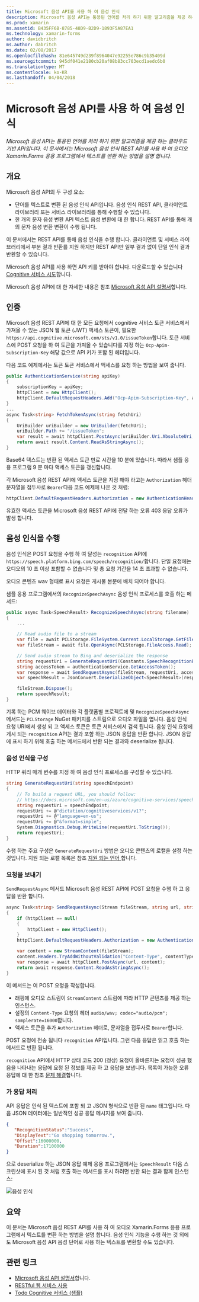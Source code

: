 ```yaml
---
title: Microsoft 음성 API를 사용 하 여 음성 인식
description: Microsoft 음성 API는 통용된 언어를 처리 하기 위한 알고리즘을 제공 하는 클라우드 기반 API입니다. 이 문서에서는 Microsoft 음성 인식 REST API를 사용 하 여 오디오 Xamarin.Forms 응용 프로그램에서 텍스트를 변환 하는 방법을 설명 합니다.
ms.prod: xamarin
ms.assetid: B435FF6B-8785-48D9-B2D9-1893F5A87EA1
ms.technology: xamarin-forms
author: davidbritch
ms.author: dabritch
ms.date: 02/08/2017
ms.openlocfilehash: 81e645749d239f8964047e92255e786c9b35409d
ms.sourcegitcommit: 945df041e2180cb20af08b83cc703ecd1aedc6b0
ms.translationtype: MT
ms.contentlocale: ko-KR
ms.lasthandoff: 04/04/2018
---
```

# <a name="speech-recognition-using-the-microsoft-speech-api"></a>Microsoft 음성 API를 사용 하 여 음성 인식

_Microsoft 음성 API는 통용된 언어를 처리 하기 위한 알고리즘을 제공 하는 클라우드 기반 API입니다. 이 문서에서는 Microsoft 음성 인식 REST API를 사용 하 여 오디오 Xamarin.Forms 응용 프로그램에서 텍스트를 변환 하는 방법을 설명 합니다._

## <a name="overview"></a>개요

Microsoft 음성 API의 두 구성 요소:

- 단어를 텍스트로 변환 된 음성 인식 API입니다. 음성 인식 REST API, 클라이언트 라이브러리 또는 서비스 라이브러리를 통해 수행할 수 있습니다.
- 한 개의 문자 음성 변환 API 텍스트 음성 변환에 대 한 합니다. REST API를 통해 개의 문자 음성 변환 변환이 수행 됩니다.

이 문서에서는 REST API를 통해 음성 인식을 수행 합니다. 클라이언트 및 서비스 라이브러리에서 부분 결과 반환를 지원 하지만 REST API만 일부 결과 없이 단일 인식 결과 반환할 수 있습니다.

Microsoft 음성 API를 사용 하면 API 키를 받아야 합니다. 다운로드할 수 있습니다 [Cognitive 서비스 시도](https://azure.microsoft.com/try/cognitive-services/)합니다.

Microsoft 음성 API에 대 한 자세한 내용은 참조 [Microsoft 음성 API 설명서](/azure/cognitive-services/speech/home/)합니다.

## <a name="authentication"></a>인증

Microsoft 음성 REST API에 대 한 모든 요청에서 cognitive 서비스 토큰 서비스에서 가져올 수 있는 JSON 웹 토큰 (JWT) 액세스 토큰이, 필요한 `https://api.cognitive.microsoft.com/sts/v1.0/issueToken`합니다. 토큰 서비스에 POST 요청을 하 여 토큰을 가져올 수 있습니다를 지정 하는 `Ocp-Apim-Subscription-Key` 해당 값으로 API 키가 포함 된 헤더입니다.

다음 코드 예제에서는 토큰 토큰 서비스에서 액세스를 요청 하는 방법을 보여 줍니다.

```csharp
public AuthenticationService(string apiKey)
{
    subscriptionKey = apiKey;
    httpClient = new HttpClient();
    httpClient.DefaultRequestHeaders.Add("Ocp-Apim-Subscription-Key", apiKey);
}
...
async Task<string> FetchTokenAsync(string fetchUri)
{
    UriBuilder uriBuilder = new UriBuilder(fetchUri);
    uriBuilder.Path += "/issueToken";
    var result = await httpClient.PostAsync(uriBuilder.Uri.AbsoluteUri, null);
    return await result.Content.ReadAsStringAsync();
}
```

Base64 텍스트는 반환 된 액세스 토큰 만료 시간을 10 분에 있습니다. 따라서 샘플 응용 프로그램 9 분 마다 액세스 토큰을 갱신합니다.

각 Microsoft 음성 REST API에 액세스 토큰을 지정 해야 라고는 `Authorization` 헤더 문자열을 접두사로 `Bearer`다음 코드 예제에 나온 것 처럼:

```csharp
httpClient.DefaultRequestHeaders.Authorization = new AuthenticationHeaderValue("Bearer", bearerToken);
```

유효한 액세스 토큰을 Microsoft 음성 REST API에 전달 하는 오류 403 응답 오류가 발생 합니다.

## <a name="performing-speech-recognition"></a>음성 인식을 수행

음성 인식은 POST 요청을 수행 하 여 달성는 `recognition` API에 `https://speech.platform.bing.com/speech/recognition/`합니다. 단일 요청에는 오디오의 10 초 이상 포함할 수 없습니다 및 총 요청 기간을 14 초 초과할 수 없습니다.

오디오 콘텐츠 wav 형태로 표시 요청은 게시물 본문에 배치 되어야 합니다.

샘플 응용 프로그램에서의 `RecognizeSpeechAsync` 음성 인식 프로세스를 호출 하는 메서드:

```csharp
public async Task<SpeechResult> RecognizeSpeechAsync(string filename)
{
    ...

    // Read audio file to a stream
    var file = await PCLStorage.FileSystem.Current.LocalStorage.GetFileAsync(filename);
    var fileStream = await file.OpenAsync(PCLStorage.FileAccess.Read);

    // Send audio stream to Bing and deserialize the response
    string requestUri = GenerateRequestUri(Constants.SpeechRecognitionEndpoint);
    string accessToken = authenticationService.GetAccessToken();
    var response = await SendRequestAsync(fileStream, requestUri, accessToken, Constants.AudioContentType);
    var speechResult = JsonConvert.DeserializeObject<SpeechResult>(response);

    fileStream.Dispose();
    return speechResult;
}
```

기록 하는 PCM 웨이브 데이터와 각 플랫폼별 프로젝트에 및 `RecognizeSpeechAsync` 메서드는 `PCLStorage` NuGet 패키지를 스트림으로 오디오 파일을 엽니다. 음성 인식 요청 URI에서 생성 되 고 액세스 토큰은 토큰 서비스에서 검색 됩니다. 음성 인식 요청에 게시 되는 `recognition` API는 결과 포함 하는 JSON 응답을 반환 합니다. JSON 응답에 표시 하기 위해 호출 하는 메서드에서 반환 되는 결과와 deserialize 됩니다.

### <a name="configuring-speech-recognition"></a>음성 인식을 구성

HTTP 쿼리 매개 변수를 지정 하 여 음성 인식 프로세스를 구성할 수 있습니다.

```csharp
string GenerateRequestUri(string speechEndpoint)
{
    // To build a request URL, you should follow:
    // https://docs.microsoft.com/en-us/azure/cognitive-services/speech/getstarted/getstartedrest
    string requestUri = speechEndpoint;
    requestUri += @"dictation/cognitiveservices/v1?";
    requestUri += @"language=en-us";
    requestUri += @"&format=simple";
    System.Diagnostics.Debug.WriteLine(requestUri.ToString());
    return requestUri;
}
```

수행 하는 주요 구성은 `GenerateRequestUri` 방법은 오디오 콘텐츠의 로캘을 설정 하는 것입니다. 지원 되는 로캘 목록은 참조 [지원 되는 언어 ](/azure/cognitive-services/speech/api-reference-rest/supportedlanguages/)합니다.

### <a name="sending-the-request"></a>요청을 보내기

`SendRequestAsync` 메서드 Microsoft 음성 REST API에 POST 요청을 수행 하 고 응답을 반환 합니다.

```csharp
async Task<string> SendRequestAsync(Stream fileStream, string url, string bearerToken, string contentType)
{
    if (httpClient == null)
    {
        httpClient = new HttpClient();
    }
    httpClient.DefaultRequestHeaders.Authorization = new AuthenticationHeaderValue("Bearer", bearerToken);

    var content = new StreamContent(fileStream);
    content.Headers.TryAddWithoutValidation("Content-Type", contentType);
    var response = await httpClient.PostAsync(url, content);
    return await response.Content.ReadAsStringAsync();
}
```

이 메서드는 여 POST 요청을 작성합니다.

- 래핑에 오디오 스트림이 `StreamContent` 스트림에 따라 HTTP 콘텐츠를 제공 하는 인스턴스.
- 설정의 `Content-Type` 요청의 헤더 `audio/wav; codec="audio/pcm"; samplerate=16000`합니다.
- 액세스 토큰을 추가 `Authorization` 헤더로, 문자열을 접두사로 `Bearer`합니다.

POST 요청에 전송 됩니다 `recognition` API입니다. 그런 다음 응답은 읽고 호출 하는 메서드로 반환 됩니다.

`recognition` API에서 HTTP 상태 코드 200 (정상) 요청이 올바른지는 요청이 성공 했음을 나타내는 응답에 요청 된 정보를 제공 하 고 응답을 보냅니다. 목록이 가능한 오류 응답에 대 한 참조 [문제 해결](/azure/cognitive-services/speech/troubleshooting)합니다.

### <a name="processing-the-response"></a>가 응답 처리

API 응답은 인식 된 텍스트에 포함 되 고 JSON 형식으로 반환 된 `name` 태그입니다. 다음 JSON 데이터에는 일반적인 성공 응답 메시지를 보여 줍니다.

```json
{  
   "RecognitionStatus":"Success",
   "DisplayText":"Go shopping tomorrow.",
   "Offset":16000000,
   "Duration":17100000
}
```

으로 deserialize 하는 JSON 응답 예제 응용 프로그램에서는 `SpeechResult` 다음 스크린샷에 표시 된 것 처럼 호출 하는 메서드를 표시 하려면 반환 되는 결과 함께 인스턴스:

![](speech-recognition-images/speech-recognition.png "음성 인식")

## <a name="summary"></a>요약

이 문서는 Microsoft 음성 REST API를 사용 하 여 오디오 Xamarin.Forms 응용 프로그램에서 텍스트를 변환 하는 방법을 설명 합니다. 음성 인식 기능을 수행 하는 것 외에도 Microsoft 음성 API 음성 단어로 사용 하는 텍스트를 변환할 수도 있습니다.

## <a name="related-links"></a>관련 링크

- [Microsoft 음성 API 설명서](/azure/cognitive-services/speech/home/)합니다.
- [RESTful 웹 서비스 사용](~/xamarin-forms/data-cloud/consuming/rest.md)
- [Todo Cognitive 서비스 (샘플)](https://developer.xamarin.com/samples/xamarin-forms/WebServices/TodoCognitiveServices/)
